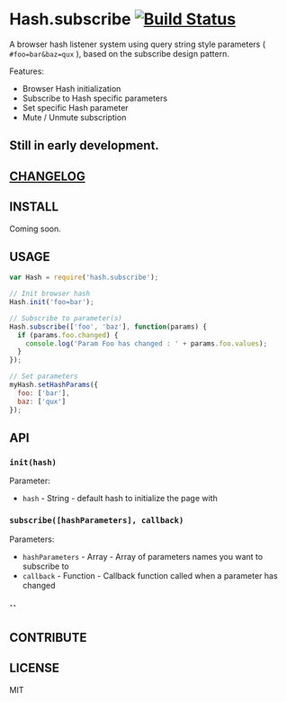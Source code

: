 # Hash.subscribe  [![Build Status](https://travis-ci.org/raiseandfall/Hash.subscribe.svg)](https://travis-ci.org/raiseandfall/Hash.subscribe)

A browser hash listener system using query string style parameters ( `#foo=bar&baz=qux` ), based on the subscribe design pattern.  

Features:  
- Browser Hash initialization
- Subscribe to Hash specific parameters
- Set specific Hash parameter
- Mute / Unmute subscription

## Still in early development.

## [CHANGELOG](./CHANGELOG.md)

## INSTALL
Coming soon.

## USAGE
```javascript
var Hash = require('hash.subscribe');

// Init browser hash
Hash.init('foo=bar');

// Subscribe to parameter(s)
Hash.subscribe(['foo', 'baz'], function(params) {
  if (params.foo.changed) {
    console.log('Param Foo has changed : ' + params.foo.values);
  }
});

// Set parameters
myHash.setHashParams({
  foo: ['bar'],
  baz: ['qux']
});
```

## API

### `init(hash)`
Parameter:  
- `hash` - String - default hash to initialize the page with

### `subscribe([hashParameters], callback)`
Parameters:  
- `hashParameters` - Array - Array of parameters names you want to subscribe to
- `callback` - Function - Callback function called when a parameter has changed

### ``

## CONTRIBUTE


## LICENSE
MIT
